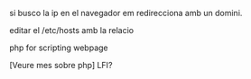 si busco la ip en el navegador em redirecciona amb un domini.

editar el /etc/hosts amb la relacio

php for scripting webpage

[Veure mes sobre php]
LFI?

